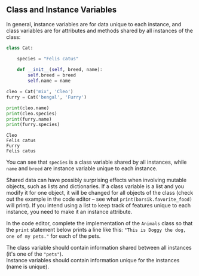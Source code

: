 ## Class and Instance Variables

In general, instance variables are for data unique to each instance, 
and class variables are for attributes and methods shared by all instances of the class:

```python
class Cat:

    species = "Felis catus"  
    
    def __init__(self, breed, name):
        self.breed = breed  
        self.name = name

cleo = Cat('mix', 'Cleo')
furry = Cat('bengal', 'Furry')

print(cleo.name)
print(cleo.species)
print(furry.name)
print(furry.species)
```

```text
Cleo
Felis catus
Furry
Felis catus
```
You can see that `species` is a class variable shared by all instances, while
`name` and `breed` are instance variable unique to each instance.

Shared data can have possibly surprising effects when involving mutable objects, 
such as lists and dictionaries. If a class variable is a list and you modify it for
one object, it will be changed for all objects of the class (check out the example in the code
editor – see what `print(barsik.favorite_food)` will print). If you intend using a list to keep track 
of features unique to each instance, you need to make it an instance attribute.

In the code editor, complete the implementation of the `Animals` class so that the `print` statement 
below prints a line like this: `"This is Doggy the dog, one of my pets."` for each of the pets.

<div class="hint">The class variable should contain information shared between all instances (it's one of the <code>"pets"</code>).</div>
<div class="hint">Instance variables should contain information unique for the instances (name is unique).</div>
